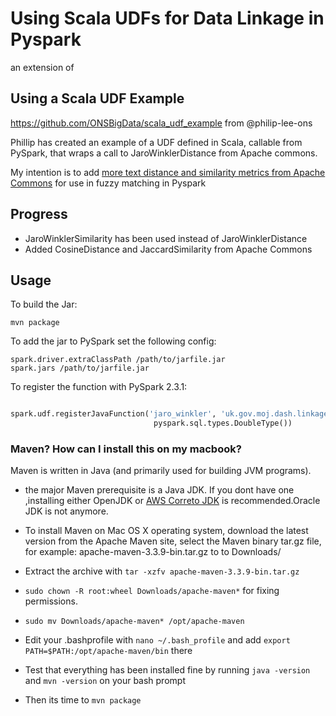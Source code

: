 # Using Scala UDFs for Data Linkage in Pyspark

an extension of 

## Using a Scala UDF Example
https://github.com/ONSBigData/scala_udf_example
from @philip-lee-ons


Phillip has created an example of a UDF defined in Scala, callable from PySpark,
that wraps a call to JaroWinklerDistance from Apache commons.

My intention is to add [more text distance and similarity metrics from Apache Commons](https://commons.apache.org/proper/commons-text/apidocs/org/apache/commons/text/similarity/package-summary.html) 
for use in fuzzy matching in Pyspark

## Progress

* JaroWinklerSimilarity has been used instead of JaroWinklerDistance 
* Added CosineDistance and JaccardSimilarity from Apache Commons





## Usage

To build the Jar:

    mvn package
    
To add the jar to PySpark set the following config:

    spark.driver.extraClassPath /path/to/jarfile.jar
    spark.jars /path/to/jarfile.jar
    
To register the function with PySpark 2.3.1:

```python

spark.udf.registerJavaFunction('jaro_winkler', 'uk.gov.moj.dash.linkage.JaroWinklerDistance',\ 
                                pyspark.sql.types.DoubleType())
```


###  Maven? How can I install this on my macbook?

Maven is written in Java (and primarily used for building JVM programs). 
* the major Maven prerequisite is a Java JDK. 
If you dont have one ,installing either OpenJDK or [AWS Correto JDK](https://aws.amazon.com/blogs/opensource/amazon-corretto-no-cost-distribution-openjdk-long-term-support/) is recommended.Oracle JDK is not anymore.

* To install Maven on Mac OS X operating system, download the latest version from the Apache Maven site, select the Maven binary tar.gz file, for example: apache-maven-3.3.9-bin.tar.gz to to Downloads/ 

* Extract the archive with `tar -xzfv apache-maven-3.3.9-bin.tar.gz`

* `sudo chown -R root:wheel Downloads/apache-maven*` for fixing permissions.

* `sudo mv Downloads/apache-maven* /opt/apache-maven`

* Edit your .bashprofile with `nano ~/.bash_profile` and add  `export PATH=$PATH:/opt/apache-maven/bin` there

* Test that everything has been installed fine by running `java -version` and `mvn -version`  on your bash prompt

* Then its time to   `mvn package`








